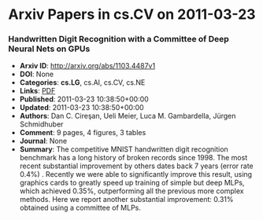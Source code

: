 # Arxiv Papers in cs.CV on 2011-03-23
### Handwritten Digit Recognition with a Committee of Deep Neural Nets on GPUs
- **Arxiv ID**: http://arxiv.org/abs/1103.4487v1
- **DOI**: None
- **Categories**: **cs.LG**, cs.AI, cs.CV, cs.NE
- **Links**: [PDF](http://arxiv.org/pdf/1103.4487v1)
- **Published**: 2011-03-23 10:38:50+00:00
- **Updated**: 2011-03-23 10:38:50+00:00
- **Authors**: Dan C. Cireşan, Ueli Meier, Luca M. Gambardella, Jürgen Schmidhuber
- **Comment**: 9 pages, 4 figures, 3 tables
- **Journal**: None
- **Summary**: The competitive MNIST handwritten digit recognition benchmark has a long history of broken records since 1998. The most recent substantial improvement by others dates back 7 years (error rate 0.4%) . Recently we were able to significantly improve this result, using graphics cards to greatly speed up training of simple but deep MLPs, which achieved 0.35%, outperforming all the previous more complex methods. Here we report another substantial improvement: 0.31% obtained using a committee of MLPs.



